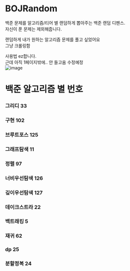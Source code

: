 # BOJRandom
백준 문제를 알고리즘/티어 별 랜덤하게 뽑아주는 백준 랜덤 디펜스.   
자신이 푼 문제는 제외해줍니다.   

랜덤하게 내가 원하는 알고리즘 문제를 풀고 싶었어요   
그냥 크롤링함

사용법 ez합니다.   
근데 아직 1페이지밖에.. 안 들고옴 수정예정   
![image](https://github.com/zoouniak/BOJRandom/assets/88364328/22da7e83-9e68-47b8-a28e-585f9b55033b)   

# 백준 알고리즘 별 번호
### 그리디 33 
### 구현 102 
### 브루트포스 125
### 그래프탐색 11
### 정렬 97 
### 너비우선탐색 126 
### 깊이우선탐색 127
### 데이크스트라 22 
### 백트래킹 5 
### 재귀 62 
### dp 25 
### 분할정복 24
